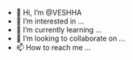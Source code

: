- 👋 Hi, I’m @VESHHA
- 👀 I’m interested in ...
- 🌱 I’m currently learning ...
- 💞️ I’m looking to collaborate on ...
- 📫 How to reach me ...

<!---
VESHHA/VESHHA is a ✨ special ✨ repository because its `README.md` (this file) appears on your GitHub profile.
You can click the Preview link to take a look at your changes.
--->
